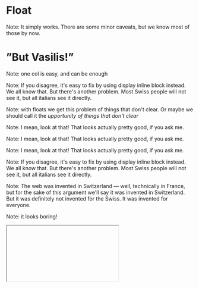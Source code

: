 <!-- .slide: data-background="gfx/float.jpg" -->
# Float <!-- .element: style="margin-top: -2.4em; color: hsl(193,99%,27%);" -->


<!-- .slide: data-background-video="gfx/balls-float.webm" data-background-video-loop="loop" -->
Note: It simply works. There are some minor caveats, but we know most of those by now.


<!-- .slide: data-background="gfx/maar-1.jpg" data-background-size="contain" -->
# ”But Vasilis!” <!-- .element: style="margin-top: 6em;" -->


<!-- .slide: data-background="gfx/blog-one-col.png" data-background-size="contain" -->
Note: one col is easy, and can be enough


<!-- .slide: data-background="gfx/blog-three-fixed.png" data-background-size="contain" -->
Note: If you disagree, it's easy to fix by using display inline block instead. We all know that. But there's another problem. Most Swiss people will not see it, but all italians see it directly. 


<!-- .slide: data-background="gfx/blog-two-col.png" data-background-size="contain" -->
Note: with floats we get this problem of things that don't clear. Or maybe we should call it the *upportunity of things that don't clear*


<!-- .slide: data-background="gfx/blog-three-col.png" data-background-size="contain" -->
Note: I mean, look at that! That looks actually pretty good, if you ask me.


<!-- .slide: data-background="gfx/blog-three-col-2.png" data-background-size="contain" -->
Note: I mean, look at that! That looks actually pretty good, if you ask me.


<!-- .slide: data-background="gfx/blog-three-col-3.png" data-background-size="contain" -->
Note: I mean, look at that! That looks actually pretty good, if you ask me.


<!-- .slide: data-background="gfx/blog-three-fixed.png" data-background-size="contain" -->
Note: If you disagree, it's easy to fix by using display inline block instead. We all know that. But there's another problem. Most Swiss people will not see it, but all italians see it directly. 


<!-- .slide: data-background="gfx/border.png" data-background-size="contain" -->
Note: The web was invented in Switzerland — well, technically in France, but for the sake of this argument we'll say it was invented in Switzerland. But it was definitely not invented for the Swiss. It was invented for everyone. 


<!-- .slide: data-background="gfx/blog-italian.png" data-background-size="contain" -->

Note: it looks boring!


<!-- .slide: data-background="white" -->

<iframe data-src="../examples/studies/overflow/"></iframe>
